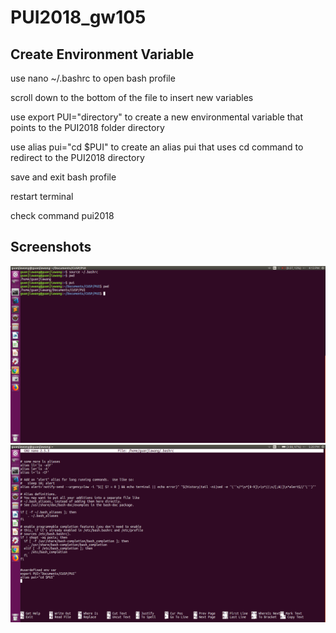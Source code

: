# PUI2018_gw105

## Create Environment Variable
use nano ~/.bashrc to open bash profile

scroll down to the bottom of the file to insert new variables

use export PUI="directory" to create a new environmental variable that points to the PUI2018 folder directory

use alias pui="cd $PUI" to create an alias pui that uses cd command to redirect to the PUI2018 directory

save and exit bash profile

restart terminal 

check command pui2018

## Screenshots

![Alt text](HW1_gw1054/PUI_HW1_ScreenShot.png)
![Alt text](HW1_gw1054/PUI_HW_1_ScreenShot2.png)
    
  
    
